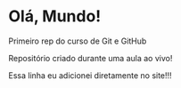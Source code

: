 # Olá, Mundo!
 Primeiro rep do curso de Git e GitHub

 Repositório criado durante uma aula ao vivo!
 
 Essa linha eu adicionei diretamente no site!!!
